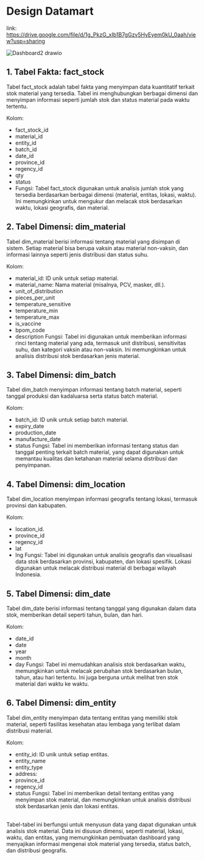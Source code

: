 # Design Datamart
link: https://drive.google.com/file/d/1g_PkzG_xIb1B7gGzv5HyEyem0kU_0aah/view?usp=sharing

![Dashboard2 drawio](https://github.com/user-attachments/assets/873f1164-7bbf-4254-966a-34ab7d05aa8d)


## 1. Tabel Fakta: fact_stock
Tabel fact_stock adalah tabel fakta yang menyimpan data kuantitatif terkait stok material yang tersedia. Tabel ini menghubungkan berbagai dimensi dan menyimpan informasi seperti jumlah stok dan status material pada waktu tertentu.

Kolom:

- fact_stock_id
- material_id
- entity_id
- batch_id
- date_id
- province_id
- regency_id
- qty
- status
- Fungsi: Tabel fact_stock digunakan untuk analisis jumlah stok yang tersedia berdasarkan berbagai dimensi (material, entitas, lokasi, waktu). Ini memungkinkan untuk mengukur dan melacak stok berdasarkan waktu, lokasi geografis, dan material.

## 2. Tabel Dimensi: dim_material
Tabel dim_material berisi informasi tentang material yang disimpan di sistem. Setiap material bisa berupa vaksin atau material non-vaksin, dan informasi lainnya seperti jenis distribusi dan status suhu.

Kolom:

- material_id: ID unik untuk setiap material.
- material_name: Nama material (misalnya, PCV, masker, dll.).
- unit_of_distribution
- pieces_per_unit
- temperature_sensitive
- temperature_min
- temperature_max
- is_vaccine
- bpom_code
- description
Fungsi: Tabel ini digunakan untuk memberikan informasi rinci tentang material yang ada, termasuk unit distribusi, sensitivitas suhu, dan kategori vaksin atau non-vaksin. Ini memungkinkan untuk analisis distribusi stok berdasarkan jenis material.

## 3. Tabel Dimensi: dim_batch
Tabel dim_batch menyimpan informasi tentang batch material, seperti tanggal produksi dan kadaluarsa serta status batch material.

Kolom:

- batch_id: ID unik untuk setiap batch material.
- expiry_date
- production_date
- manufacture_date
- status
Fungsi: Tabel ini memberikan informasi tentang status dan tanggal penting terkait batch material, yang dapat digunakan untuk memantau kualitas dan ketahanan material selama distribusi dan penyimpanan.

## 4. Tabel Dimensi: dim_location
Tabel dim_location menyimpan informasi geografis tentang lokasi, termasuk provinsi dan kabupaten.

Kolom:

- location_id.
- province_id
- regency_id
- lat
- lng
Fungsi: Tabel ini digunakan untuk analisis geografis dan visualisasi data stok berdasarkan provinsi, kabupaten, dan lokasi spesifik. Lokasi digunakan untuk melacak distribusi material di berbagai wilayah Indonesia.

## 5. Tabel Dimensi: dim_date
Tabel dim_date berisi informasi tentang tanggal yang digunakan dalam data stok, memberikan detail seperti tahun, bulan, dan hari.

Kolom:

- date_id
- date
- year
- month
- day
Fungsi: Tabel ini memudahkan analisis stok berdasarkan waktu, memungkinkan untuk melacak perubahan stok berdasarkan bulan, tahun, atau hari tertentu. Ini juga berguna untuk melihat tren stok material dari waktu ke waktu.

## 6. Tabel Dimensi: dim_entity
Tabel dim_entity menyimpan data tentang entitas yang memiliki stok material, seperti fasilitas kesehatan atau lembaga yang terlibat dalam distribusi material.

Kolom:

- entity_id: ID unik untuk setiap entitas.
- entity_name
- entity_type
- address:
- province_id
- regency_id
- status
Fungsi: Tabel ini memberikan detail tentang entitas yang menyimpan stok material, dan memungkinkan untuk analisis distribusi stok berdasarkan jenis dan lokasi entitas.

<br>
Tabel-tabel ini berfungsi untuk menyusun data yang dapat digunakan untuk analisis stok material. Data ini disusun dimensi, seperti material, lokasi, waktu, dan entitas, yang memungkinkan pembuatan dashboard yang menyajikan informasi mengenai stok material yang tersedia, status batch, dan distribusi geografis.
